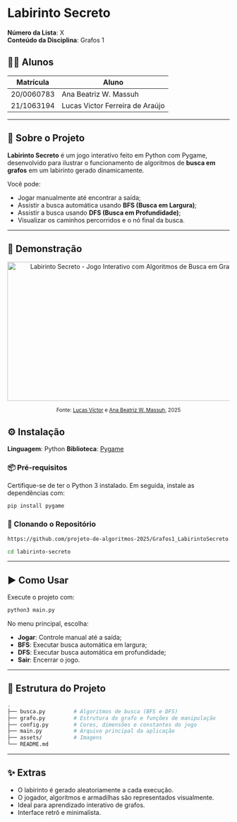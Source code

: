 

# Labirinto Secreto

**Número da Lista**: X  
**Conteúdo da Disciplina**: Grafos 1  

## 👨‍💻 Alunos
| Matrícula | Aluno |
| --------- | ------------------------------- |
| 20/0060783 | Ana Beatriz W. Massuh |
| 21/1063194 | Lucas Victor Ferreira de Araújo |

---

## 🧠 Sobre o Projeto

**Labirinto Secreto** é um jogo interativo feito em Python com Pygame, desenvolvido para ilustrar o funcionamento de algoritmos de **busca em grafos** em um labirinto gerado dinamicamente.

Você pode:
- Jogar manualmente até encontrar a saída;
- Assistir a busca automática usando **BFS (Busca em Largura)**;
- Assistir a busca usando **DFS (Busca em Profundidade)**;
- Visualizar os caminhos percorridos e o nó final da busca.

---

## 🎥 Demonstração

<p align="center">
  <a href="https://youtu.be/9HX3TL2cAvw">
    <img src="https://img.youtube.com/vi/9HX3TL2cAvw/0.jpg" alt="Labirinto Secreto - Jogo Interativo com Algoritmos de Busca em Grafos" width="560" height="315"/>
  </a>
</p>

<p align="center">
  <sub>Fonte: <a href="https://github.com/Lucas13032003">Lucas Víctor</a> e <a href="https://github.com/AnaBeatrizMassuh">Ana Beatriz W. Massuh</a>, 2025</sub>
</p>




## ⚙️ Instalação

**Linguagem**: Python 
**Biblioteca**: [Pygame](https://www.pygame.org/)  

### 📦 Pré-requisitos

Certifique-se de ter o Python 3 instalado. Em seguida, instale as dependências com:

```bash
pip install pygame
```

### 🔽 Clonando o Repositório

```bash
https://github.com/projeto-de-algoritmos-2025/Grafos1_LabirintoSecreto.git

cd labirinto-secreto
```

---

## ▶️ Como Usar

Execute o projeto com:

```bash
python3 main.py
```

No menu principal, escolha:
- **Jogar**: Controle manual até a saída;
- **BFS**: Executar busca automática em largura;
- **DFS**: Executar busca automática em profundidade;
- **Sair**: Encerrar o jogo.

---

## 📁 Estrutura do Projeto

```bash
.
├── busca.py         # Algoritmos de busca (BFS e DFS)
├── grafo.py         # Estrutura do grafo e funções de manipulação
├── config.py        # Cores, dimensões e constantes do jogo
├── main.py          # Arquivo principal da aplicação
├── assets/          # Imagens 
└── README.md
```

---

## ✨ Extras

- O labirinto é gerado aleatoriamente a cada execução.
- O jogador, algoritmos e armadilhas são representados visualmente.
- Ideal para aprendizado interativo de grafos.
- Interface retrô e minimalista.

